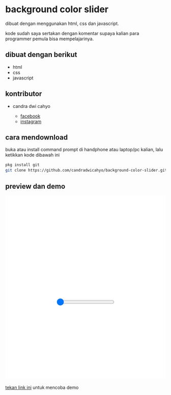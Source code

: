 # background color slider

dibuat dengan menggunakan html, css dan javascript.

kode sudah saya sertakan dengan komentar supaya kalian para programmer pemula bisa mempelajarinya.

## dibuat dengan berikut

* html
* css
* javascript

## kontributor

* candra dwi cahyo

  * [facebook](https://facebook.com/candradwicahyo18)
  * [instagram](https://instagram.com/candradwicahyo18)

## cara mendownload

buka atau install command prompt di handphone atau laptop/pc kalian, lalu ketikkan kode dibawah ini

```bash 
pkg install git 
git clone https://github.com/candradwicahyo/background-color-slider.git
```

## preview dan demo 

![preview](https://github.com/candradwicahyo/background-color-slider/blob/master/image.jpg)

[tekan link ini](https://candradwicahyo.github.io/background-color-slider) untuk mencoba demo
